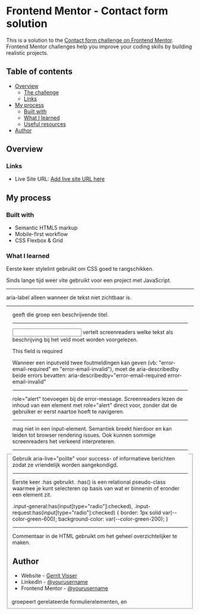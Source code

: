 # Frontend Mentor - Contact form solution

This is a solution to the [Contact form challenge on Frontend Mentor](https://www.frontendmentor.io/challenges/contact-form--G-hYlqKJj). Frontend Mentor challenges help you improve your coding skills by building realistic projects.

## Table of contents

- [Overview](#overview)
  - [The challenge](#the-challenge)
  - [Links](#links)
- [My process](#my-process)
  - [Built with](#built-with)
  - [What I learned](#what-i-learned)
  - [Useful resources](#useful-resources)
- [Author](#author)

## Overview

### Links

- Live Site URL: [Add live site URL here](https://www.gerritvisser.nl/frontendmentor/challenges/29-contact-form)

## My process

### Built with

- Semantic HTML5 markup
- Mobile-first workflow
- CSS Flexbox & Grid

### What I learned

Eerste keer stylelint gebruikt om CSS goed te rangschikken.

Sinds lange tijd weer vite gebruikt voor een project met JavaScript.

---

aria-label alleen wanneer de tekst niet zichtbaar is.

---

<fieldset> groepeert gerelateerde formulier­elementen, en <legend> geeft die groep een beschrijvende titel.

---

<input aria-describedby="error-firstname"> vertelt screenreaders welke tekst als beschrijving bij het veld moet worden voorgelezen.

<p id="error-firstname" class="required" role="alert">This field is required</p>

Wanneer een inputveld twee foutmeldingen kan geven (vb: "error-email-required" en "error-email-invalid"), moet de aria-describedby beide errors bevatten:
aria-describedby="error-email-required error-email-invalid"

---

role="alert" toevoegen bij de error-message. Screenreaders lezen de inhoud van een element met role="alert" direct voor, zonder dat de gebruiker er eerst naartoe hoeft te navigeren.

---

<p> mag niet in een input-element. Semantiek breekt hierdoor en kan leiden tot browser rendering issues. Ook kunnen sommige screenreaders het verkeerd interpreteren.

---

Gebruik aria-live="polite" voor success- of informatieve berichten zodat ze vriendelijk worden aangekondigd.

---

Eerste keer :has gebruikt.
:has() is een relational pseudo-class waarmee je kunt selecteren op basis van wat er binnenin of eronder een element zit.

.input-general:has(input[type="radio"]:checked),
.input-request:has(input[type="radio"]:checked) {
border: 1px solid var(--color-green-600);
background-color: var(--color-green-200);
}

---

Commentaar in de HTML gebruikt om het geheel overzichtelijker te maken.

## Author

- Website - [Gerrit Visser](https://www.gerritvisser.nl)
- LinkedIn - [@yourusername](https://www.linkedin.com/in/gerritvissernl/)
- Frontend Mentor - [@yourusername](https://www.frontendmentor.io/profile/gerritvisserNL)
